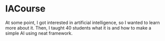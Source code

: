 # IACourse
At some point, I got interested in artificial intelligence, so I wanted to learn more about it. Then, I taught 40 students what it is and how to make a simple AI using neat framework.
